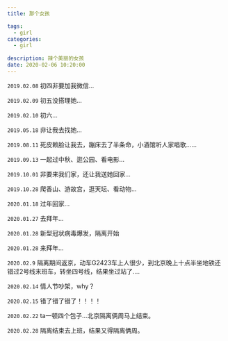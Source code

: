 ```yaml
---
title: 那个女孩    

tags:   
  - girl  
categories:
  - girl    
  
description: 辣个美丽的女孩    
date: 2020-02-06 10:20:00
---
```


`2019.02.08` 初四非要加我微信...

`2019.02.09` 初五没搭理她...

`2019.02.10` 初六...

`2019.05.18` 非让我去找她...

`2019.08.11` 死皮赖脸让我去，蹦床去了半条命，小酒馆听人家唱歌......

`2019.09.13` 一起过中秋、逛公园、看电影...

`2019.10.01` 非要来我们家，还让我送她回家...

`2019.10.28` 爬香山、游故宫，逛天坛、看动物...

`2020.01.18` 过年回家...

`2020.01.27` 去拜年...

`2020.01.28` 新型冠状病毒爆发，隔离开始

`2020.01.28` 来拜年...

`2020.02.9` 隔离期间返京，动车G2423车上人很少，到北京晚上十点半坐地铁还错过2号线末班车，转坐四号线，结果坐过站了....

`2020.02.14` 情人节吵架，why？

`2020.02.15` 错了错了错了！！！！

`2020.02.22` ta一顿四个包子...北京隔离俩周马上结束。

`2020.02.28` 隔离结束去上班，结果又得隔离俩周。
